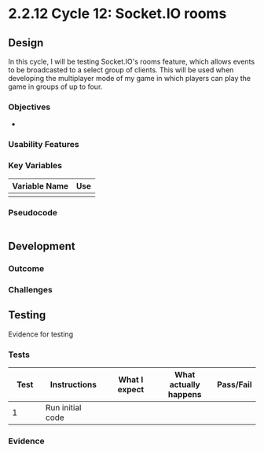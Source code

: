 # 2.2.12 Cycle 12: Socket.IO rooms

## Design

In this cycle, I will be testing Socket.IO's rooms feature, which allows events to be broadcasted to a select group of clients. This will be used when developing the multiplayer mode of my game in which players can play the game in groups of up to four.

### Objectives

*

### Usability Features

### Key Variables

| Variable Name | Use |
| ------------- | --- |
|               |     |

### Pseudocode

```
```

## Development

### Outcome



### Challenges



## Testing

Evidence for testing

### Tests

<table><thead><tr><th width="95">Test</th><th width="158">Instructions</th><th width="171">What I expect</th><th width="174">What actually happens</th><th>Pass/Fail</th></tr></thead><tbody><tr><td>1</td><td>Run initial code</td><td></td><td></td><td></td></tr></tbody></table>

### Evidence

